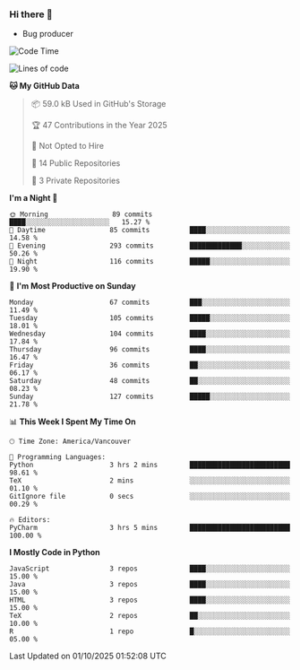 ### Hi there 👋
* Bug producer


<!--START_SECTION:waka-->
![Code Time](http://img.shields.io/badge/Code%20Time-1%2C337%20hrs%2021%20mins-blue)

![Lines of code](https://img.shields.io/badge/From%20Hello%20World%20I%27ve%20Written-249.0%20thousand%20lines%20of%20code-blue)

**🐱 My GitHub Data** 

> 📦 59.0 kB Used in GitHub's Storage 
 > 
> 🏆 47 Contributions in the Year 2025
 > 
> 🚫 Not Opted to Hire
 > 
> 📜 14 Public Repositories 
 > 
> 🔑 3 Private Repositories 
 > 
**I'm a Night 🦉** 

```text
🌞 Morning                89 commits          ████░░░░░░░░░░░░░░░░░░░░░   15.27 % 
🌆 Daytime                85 commits          ████░░░░░░░░░░░░░░░░░░░░░   14.58 % 
🌃 Evening                293 commits         █████████████░░░░░░░░░░░░   50.26 % 
🌙 Night                  116 commits         █████░░░░░░░░░░░░░░░░░░░░   19.90 % 
```
📅 **I'm Most Productive on Sunday** 

```text
Monday                   67 commits          ███░░░░░░░░░░░░░░░░░░░░░░   11.49 % 
Tuesday                  105 commits         █████░░░░░░░░░░░░░░░░░░░░   18.01 % 
Wednesday                104 commits         ████░░░░░░░░░░░░░░░░░░░░░   17.84 % 
Thursday                 96 commits          ████░░░░░░░░░░░░░░░░░░░░░   16.47 % 
Friday                   36 commits          ██░░░░░░░░░░░░░░░░░░░░░░░   06.17 % 
Saturday                 48 commits          ██░░░░░░░░░░░░░░░░░░░░░░░   08.23 % 
Sunday                   127 commits         █████░░░░░░░░░░░░░░░░░░░░   21.78 % 
```


📊 **This Week I Spent My Time On** 

```text
🕑︎ Time Zone: America/Vancouver

💬 Programming Languages: 
Python                   3 hrs 2 mins        █████████████████████████   98.61 % 
TeX                      2 mins              ░░░░░░░░░░░░░░░░░░░░░░░░░   01.10 % 
GitIgnore file           0 secs              ░░░░░░░░░░░░░░░░░░░░░░░░░   00.29 % 

🔥 Editors: 
PyCharm                  3 hrs 5 mins        █████████████████████████   100.00 % 
```

**I Mostly Code in Python** 

```text
JavaScript               3 repos             ████░░░░░░░░░░░░░░░░░░░░░   15.00 % 
Java                     3 repos             ████░░░░░░░░░░░░░░░░░░░░░   15.00 % 
HTML                     3 repos             ████░░░░░░░░░░░░░░░░░░░░░   15.00 % 
TeX                      2 repos             ██░░░░░░░░░░░░░░░░░░░░░░░   10.00 % 
R                        1 repo              █░░░░░░░░░░░░░░░░░░░░░░░░   05.00 % 
```




 Last Updated on 01/10/2025 01:52:08 UTC
<!--END_SECTION:waka-->
